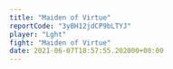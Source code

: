 ```yaml
---
title: "Maiden of Virtue"
reportCode: "3yBH12jdCP9bLTYJ"
player: "Lght"
fight: "Maiden of Virtue"
date: 2021-06-07T18:57:55.202000+00:00
---
```

